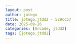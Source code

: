 ```yaml
---
layout: post
author: jotego
title: jotego.jtdd2 - 529cc57
date: 2025-09-26
categories: [Arcade, jtdd2]
tags: [jotego.jtdd2]
---
```


